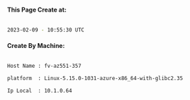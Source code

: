 
   
#### This Page Create at:

```bash

2023-02-09 - 10:55:30 UTC

```

#### Create By Machine:

```bash

Host Name : fv-az551-357

platform  : Linux-5.15.0-1031-azure-x86_64-with-glibc2.35

Ip Local  : 10.1.0.64

```


